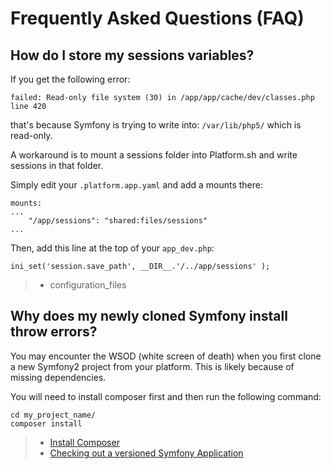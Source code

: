 Frequently Asked Questions (FAQ)
================================

How do I store my sessions variables?
-------------------------------------

If you get the following error:

``` {.sourceCode .console}
failed: Read-only file system (30) in /app/app/cache/dev/classes.php line 420
```

that's because Symfony is trying to write into: `/var/lib/php5/` which
is read-only.

A workaround is to mount a sessions folder into Platform.sh and write
sessions in that folder.

Simply edit your `.platform.app.yaml` and add a mounts there:

``` {.sourceCode .console}
mounts:
...
    "/app/sessions": "shared:files/sessions"
...
```

Then, add this line at the top of your `app_dev.php`:

``` {.sourceCode .console}
ini_set('session.save_path', __DIR__.'/../app/sessions' );
```

> -   configuration\_files

Why does my newly cloned Symfony install throw errors?
------------------------------------------------------

You may encounter the WSOD (white screen of death) when you first clone
a new Symfony2 project from your platform. This is likely because of
missing dependencies.

You will need to install composer first and then run the following
command:

``` {.sourceCode .console}
cd my_project_name/
composer install
```

> -   [Install Composer](https://getcomposer.org/download/)
> -   [Checking out a versioned Symfony
>     Application](http://symfony.com/doc/current/book/installation.html#checking-out-a-versioned-symfony-application)

